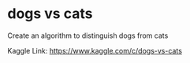 # dogs vs cats
Create an algorithm to distinguish dogs from cats

Kaggle Link: https://www.kaggle.com/c/dogs-vs-cats
